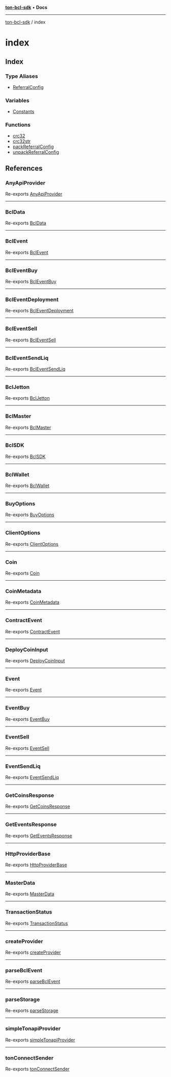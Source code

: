 [**ton-bcl-sdk**](../README.md) • **Docs**

***

[ton-bcl-sdk](../README.md) / index

# index

## Index

### Type Aliases

- [ReferralConfig](type-aliases/ReferralConfig.md)

### Variables

- [Constants](variables/Constants.md)

### Functions

- [crc32](functions/crc32.md)
- [crc32str](functions/crc32str.md)
- [packReferralConfig](functions/packReferralConfig.md)
- [unpackReferralConfig](functions/unpackReferralConfig.md)

## References

### AnyApiProvider

Re-exports [AnyApiProvider](../BclSDK/type-aliases/AnyApiProvider.md)

***

### BclData

Re-exports [BclData](../wrappers/BclJetton/type-aliases/BclData.md)

***

### BclEvent

Re-exports [BclEvent](../client/types/type-aliases/BclEvent.md)

***

### BclEventBuy

Re-exports [BclEventBuy](../client/types/type-aliases/BclEventBuy.md)

***

### BclEventDeployment

Re-exports [BclEventDeployment](../client/types/type-aliases/BclEventDeployment.md)

***

### BclEventSell

Re-exports [BclEventSell](../client/types/type-aliases/BclEventSell.md)

***

### BclEventSendLiq

Re-exports [BclEventSendLiq](../client/types/type-aliases/BclEventSendLiq.md)

***

### BclJetton

Re-exports [BclJetton](../wrappers/BclJetton/classes/BclJetton.md)

***

### BclMaster

Re-exports [BclMaster](../wrappers/BclMaster/classes/BclMaster.md)

***

### BclSDK

Re-exports [BclSDK](../BclSDK/classes/BclSDK.md)

***

### BclWallet

Re-exports [BclWallet](../wrappers/BclWallet/classes/BclWallet.md)

***

### BuyOptions

Re-exports [BuyOptions](../wrappers/BclJetton/type-aliases/BuyOptions.md)

***

### ClientOptions

Re-exports [ClientOptions](../client/types/type-aliases/ClientOptions.md)

***

### Coin

Re-exports [Coin](../client/types/type-aliases/Coin.md)

***

### CoinMetadata

Re-exports [CoinMetadata](../client/types/type-aliases/CoinMetadata.md)

***

### ContractEvent

Re-exports [ContractEvent](../wrappers/BclJetton/type-aliases/ContractEvent.md)

***

### DeployCoinInput

Re-exports [DeployCoinInput](../wrappers/BclMaster/type-aliases/DeployCoinInput.md)

***

### Event

Re-exports [Event](../client/types/type-aliases/Event.md)

***

### EventBuy

Re-exports [EventBuy](../wrappers/BclJetton/type-aliases/EventBuy.md)

***

### EventSell

Re-exports [EventSell](../wrappers/BclJetton/type-aliases/EventSell.md)

***

### EventSendLiq

Re-exports [EventSendLiq](../wrappers/BclJetton/type-aliases/EventSendLiq.md)

***

### GetCoinsResponse

Re-exports [GetCoinsResponse](../client/types/type-aliases/GetCoinsResponse.md)

***

### GetEventsResponse

Re-exports [GetEventsResponse](../client/types/type-aliases/GetEventsResponse.md)

***

### HttpProviderBase

Re-exports [HttpProviderBase](../provider/httpProviderBase/interfaces/HttpProviderBase.md)

***

### MasterData

Re-exports [MasterData](../wrappers/BclMaster/type-aliases/MasterData.md)

***

### TransactionStatus

Re-exports [TransactionStatus](../client/BclClient/type-aliases/TransactionStatus.md)

***

### createProvider

Re-exports [createProvider](../provider/simpleTonapiProvider/functions/createProvider.md)

***

### parseBclEvent

Re-exports [parseBclEvent](../wrappers/BclJetton/functions/parseBclEvent.md)

***

### parseStorage

Re-exports [parseStorage](../wrappers/BclJetton/functions/parseStorage.md)

***

### simpleTonapiProvider

Re-exports [simpleTonapiProvider](../provider/simpleTonapiProvider/functions/simpleTonapiProvider.md)

***

### tonConnectSender

Re-exports [tonConnectSender](../provider/tonConnectSender/functions/tonConnectSender.md)
